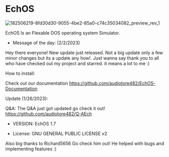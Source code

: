 # EchOS
![182506219-8fd30d30-9055-4be2-85a0-c74c35034082_preview_rev_1](https://user-images.githubusercontent.com/117720256/221413973-5ecb0e46-a26b-4cdf-80a1-d2fd4bb36df1.png)


EchOS Is an Flexable DOS operating system Simulator.



- Message of the day: (2/2/2023)

Hey there everyone! New update just released.
Not a big update only a few minor changes
but its a update any how!. Just wanna say
thank you to all who have checked out my
project and starred. it means a lot to me :)

How to install:

Check out our documentation https://github.com/audiotore482/EchOS-Documentation

Update (1/26/2023):

Q&A:
The Q&A just got updated go check it out!
https://github.com/audiotore482/Q-AEch

- VERSION:
EchOS 1.7

- License:
GNU GENERAL PUBLIC LICENSE v2


Also big thanks to Richard5656 Go check him out!
He helped with bugs and implementing features :)

